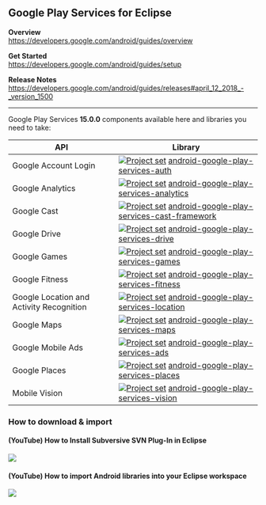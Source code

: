 ## Google Play Services for Eclipse

**Overview**<br/>
https://developers.google.com/android/guides/overview

**Get Started**<br/>
https://developers.google.com/android/guides/setup

**Release Notes**<br/>
https://developers.google.com/android/guides/releases#april_12_2018_-_version_1500

---

Google Play Services **15.0.0** components available here and libraries you need to take:

| API                                       | Library |
| ---                                       | ---     |
| Google Account Login                      | [<img src="https://goo.gl/1VmF4W" title="Project set" align="top" />](https://raw.githubusercontent.com/dandar3/android-google-play-services-auth/15.0.0/.projectset)             [android-google-play-services-auth](https://github.com/dandar3/android-google-play-services-auth/tree/15.0.0)                       |
| Google Analytics                          | [<img src="https://goo.gl/1VmF4W" title="Project set" align="top" />](https://raw.githubusercontent.com/dandar3/android-google-play-services-analytics/15.0.0/.projectset)        [android-google-play-services-analytics](https://github.com/dandar3/android-google-play-services-analytics/tree/15.0.0)             |
| Google Cast                               | [<img src="https://goo.gl/1VmF4W" title="Project set" align="top" />](https://raw.githubusercontent.com/dandar3/android-google-play-services-cast-framework/15.0.0/.projectset)   [android-google-play-services-cast-framework](https://github.com/dandar3/android-google-play-services-cast-framework/tree/15.0.0)   |
| Google Drive                              | [<img src="https://goo.gl/1VmF4W" title="Project set" align="top" />](https://raw.githubusercontent.com/dandar3/android-google-play-services-drive/15.0.0/.projectset)            [android-google-play-services-drive](https://github.com/dandar3/android-google-play-services-drive/tree/15.0.0)                     |
| Google Games                              | [<img src="https://goo.gl/1VmF4W" title="Project set" align="top" />](https://raw.githubusercontent.com/dandar3/android-google-play-services-games/15.0.0/.projectset)            [android-google-play-services-games](https://github.com/dandar3/android-google-play-services-games/tree/15.0.0)                     |
| Google Fitness                            | [<img src="https://goo.gl/1VmF4W" title="Project set" align="top" />](https://raw.githubusercontent.com/dandar3/android-google-play-services-fitness/15.0.0/.projectset)          [android-google-play-services-fitness](https://github.com/dandar3/android-google-play-services-fitness/tree/15.0.0)                 |
| Google Location and Activity Recognition  | [<img src="https://goo.gl/1VmF4W" title="Project set" align="top" />](https://raw.githubusercontent.com/dandar3/android-google-play-services-location/15.0.0/.projectset)         [android-google-play-services-location](https://github.com/dandar3/android-google-play-services-location/tree/15.0.0)               |
| Google Maps                               | [<img src="https://goo.gl/1VmF4W" title="Project set" align="top" />](https://raw.githubusercontent.com/dandar3/android-google-play-services-maps/15.0.0/.projectset)             [android-google-play-services-maps](https://github.com/dandar3/android-google-play-services-maps/tree/15.0.0)                       |
| Google Mobile Ads                         | [<img src="https://goo.gl/1VmF4W" title="Project set" align="top" />](https://raw.githubusercontent.com/dandar3/android-google-play-services-ads/15.0.0/.projectset)              [android-google-play-services-ads](https://github.com/dandar3/android-google-play-services-ads/tree/15.0.0)                         |
| Google Places                             | [<img src="https://goo.gl/1VmF4W" title="Project set" align="top" />](https://raw.githubusercontent.com/dandar3/android-google-play-services-places/15.0.0/.projectset)           [android-google-play-services-places](https://github.com/dandar3/android-google-play-services-places/tree/15.0.0)                   |
| Mobile Vision                             | [<img src="https://goo.gl/1VmF4W" title="Project set" align="top" />](https://raw.githubusercontent.com/dandar3/android-google-play-services-vision/15.0.0/.projectset)           [android-google-play-services-vision](https://github.com/dandar3/android-google-play-services-vision/tree/15.0.0)                   |

### How to download & import
 
#### (YouTube) How to Install Subversive SVN Plug-In in Eclipse
<a href="http://www.youtube.com/watch?v=04L4rkykWZw" target="_blank"><img src="http://img.youtube.com/vi/04L4rkykWZw/0.jpg" /></a>

#### (YouTube) How to import Android libraries into your Eclipse workspace
<a href="http://www.youtube.com/watch?v=ytRSnjp56tA" target="_blank"><img src="http://img.youtube.com/vi/ytRSnjp56tA/0.jpg" /></a>
